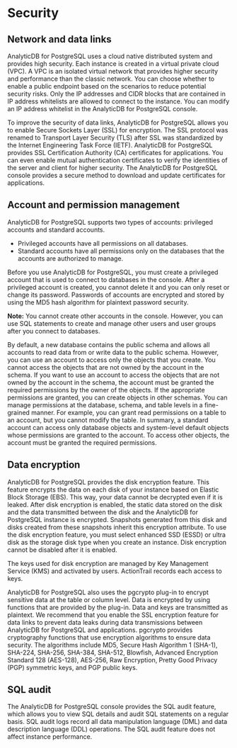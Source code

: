 # Security

## Network and data links

AnalyticDB for PostgreSQL uses a cloud native distributed system and provides high security. Each instance is created in a virtual private cloud \(VPC\). A VPC is an isolated virtual network that provides higher security and performance than the classic network. You can choose whether to enable a public endpoint based on the scenarios to reduce potential security risks. Only the IP addresses and CIDR blocks that are contained in IP address whitelists are allowed to connect to the instance. You can modify an IP address whitelist in the AnalyticDB for PostgreSQL console.

To improve the security of data links, AnalyticDB for PostgreSQL allows you to enable Secure Sockets Layer \(SSL\) for encryption. The SSL protocol was renamed to Transport Layer Security \(TLS\) after SSL was standardized by the Internet Engineering Task Force \(IETF\). AnalyticDB for PostgreSQL provides SSL Certification Authority \(CA\) certificates for applications. You can even enable mutual authentication certificates to verify the identities of the server and client for higher security. The AnalyticDB for PostgreSQL console provides a secure method to download and update certificates for applications.

## Account and permission management

AnalyticDB for PostgreSQL supports two types of accounts: privileged accounts and standard accounts.

-   Privileged accounts have all permissions on all databases.
-   Standard accounts have all permissions only on the databases that the accounts are authorized to manage.

Before you use AnalyticDB for PostgreSQL, you must create a privileged account that is used to connect to databases in the console. After a privileged account is created, you cannot delete it and you can only reset or change its password. Passwords of accounts are encrypted and stored by using the MD5 hash algorithm for plaintext password security.

**Note:** You cannot create other accounts in the console. However, you can use SQL statements to create and manage other users and user groups after you connect to databases.

By default, a new database contains the public schema and allows all accounts to read data from or write data to the public schema. However, you can use an account to access only the objects that you create. You cannot access the objects that are not owned by the account in the schema. If you want to use an account to access the objects that are not owned by the account in the schema, the account must be granted the required permissions by the owner of the objects. If the appropriate permissions are granted, you can create objects in other schemas. You can manage permissions at the database, schema, and table levels in a fine-grained manner. For example, you can grant read permissions on a table to an account, but you cannot modify the table. In summary, a standard account can access only database objects and system-level default objects whose permissions are granted to the account. To access other objects, the account must be granted the required permissions.

## Data encryption

AnalyticDB for PostgreSQL provides the disk encryption feature. This feature encrypts the data on each disk of your instance based on Elastic Block Storage \(EBS\). This way, your data cannot be decrypted even if it is leaked. After disk encryption is enabled, the static data stored on the disk and the data transmitted between the disk and the AnalyticDB for PostgreSQL instance is encrypted. Snapshots generated from this disk and disks created from these snapshots inherit this encryption attribute. To use the disk encryption feature, you must select enhanced SSD \(ESSD\) or ultra disk as the storage disk type when you create an instance. Disk encryption cannot be disabled after it is enabled.

The keys used for disk encryption are managed by Key Management Service \(KMS\) and activated by users. ActionTrail records each access to keys.

AnalyticDB for PostgreSQL also uses the pgcrypto plug-in to encrypt sensitive data at the table or column level. Data is encrypted by using functions that are provided by the plug-in. Data and keys are transmitted as plaintext. We recommend that you enable the SSL encryption feature for data links to prevent data leaks during data transmissions between AnalyticDB for PostgreSQL and applications. pgcrypto provides cryptography functions that use encryption algorithms to ensure data security. The algorithms include MD5, Secure Hash Algorithm 1 \(SHA-1\), SHA-224, SHA-256, SHA-384, SHA-512, Blowfish, Advanced Encryption Standard 128 \(AES-128\), AES-256, Raw Encryption, Pretty Good Privacy \(PGP\) symmetric keys, and PGP public keys.

## SQL audit

The AnalyticDB for PostgreSQL console provides the SQL audit feature, which allows you to view SQL details and audit SQL statements on a regular basis. SQL audit logs record all data manipulation language \(DML\) and data description language \(DDL\) operations. The SQL audit feature does not affect instance performance.

